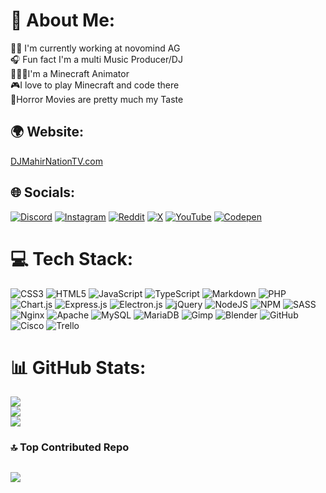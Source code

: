 # 💫 About Me:
👩‍💻 I'm currently working at novomind AG<br>🎧 Fun fact I'm a multi Music Producer/DJ<br>🏃‍♂️‍➡️I'm a Minecraft Animator<br>🎮I love to play Minecraft and code there<br>👻Horror Movies are pretty much my Taste<br>

## 🌍 Website:
[DJMahirNationTV.com](https://djmahirnationtv.com)

## 🌐 Socials:
[![Discord](https://img.shields.io/badge/Discord-%237289DA.svg?logo=discord&logoColor=white)](https://discordapp.com/channels/@me/547479670720036903/) [![Instagram](https://img.shields.io/badge/Instagram-%23E4405F.svg?logo=Instagram&logoColor=white)](https://instagram.com/dj_mahir_nation_tv) [![Reddit](https://img.shields.io/badge/Reddit-%23FF4500.svg?logo=Reddit&logoColor=white)](https://reddit.com/user/djmahirnationtv) [![X](https://img.shields.io/badge/X-black.svg?logo=X&logoColor=white)](https://x.com/djmahirnationtv) [![YouTube](https://img.shields.io/badge/YouTube-%23FF0000.svg?logo=YouTube&logoColor=white)](https://youtube.com/@UCFfTTLCOKqTHVy_PBwKvanA) [![Codepen](https://img.shields.io/badge/Codepen-000000?style=for-the-badge&logo=codepen&logoColor=white)](https://codepen.io/djmahirnationtv) 

# 💻 Tech Stack:
![CSS3](https://img.shields.io/badge/css3-%231572B6.svg?style=for-the-badge&logo=css3&logoColor=white) ![HTML5](https://img.shields.io/badge/html5-%23E34F26.svg?style=for-the-badge&logo=html5&logoColor=white) ![JavaScript](https://img.shields.io/badge/javascript-%23323330.svg?style=for-the-badge&logo=javascript&logoColor=%23F7DF1E) ![TypeScript](https://img.shields.io/badge/typescript-%23007ACC.svg?style=for-the-badge&logo=typescript&logoColor=white) ![Markdown](https://img.shields.io/badge/markdown-%23000000.svg?style=for-the-badge&logo=markdown&logoColor=white) ![PHP](https://img.shields.io/badge/php-%23777BB4.svg?style=for-the-badge&logo=php&logoColor=white) ![Chart.js](https://img.shields.io/badge/chart.js-F5788D.svg?style=for-the-badge&logo=chart.js&logoColor=white) ![Express.js](https://img.shields.io/badge/express.js-%23404d59.svg?style=for-the-badge&logo=express&logoColor=%2361DAFB) ![Electron.js](https://img.shields.io/badge/Electron-191970?style=for-the-badge&logo=Electron&logoColor=white) ![jQuery](https://img.shields.io/badge/jquery-%230769AD.svg?style=for-the-badge&logo=jquery&logoColor=white) ![NodeJS](https://img.shields.io/badge/node.js-6DA55F?style=for-the-badge&logo=node.js&logoColor=white) ![NPM](https://img.shields.io/badge/NPM-%23CB3837.svg?style=for-the-badge&logo=npm&logoColor=white) ![SASS](https://img.shields.io/badge/SASS-hotpink.svg?style=for-the-badge&logo=SASS&logoColor=white) ![Nginx](https://img.shields.io/badge/nginx-%23009639.svg?style=for-the-badge&logo=nginx&logoColor=white) ![Apache](https://img.shields.io/badge/apache-%23D42029.svg?style=for-the-badge&logo=apache&logoColor=white) ![MySQL](https://img.shields.io/badge/mysql-4479A1.svg?style=for-the-badge&logo=mysql&logoColor=white) ![MariaDB](https://img.shields.io/badge/MariaDB-003545?style=for-the-badge&logo=mariadb&logoColor=white) ![Gimp](https://img.shields.io/badge/Gimp-657D8B?style=for-the-badge&logo=gimp&logoColor=FFFFFF) ![Blender](https://img.shields.io/badge/blender-%23F5792A.svg?style=for-the-badge&logo=blender&logoColor=white) ![GitHub](https://img.shields.io/badge/github-%23121011.svg?style=for-the-badge&logo=github&logoColor=white) ![Cisco](https://img.shields.io/badge/cisco-%23049fd9.svg?style=for-the-badge&logo=cisco&logoColor=black) ![Trello](https://img.shields.io/badge/Trello-%23026AA7.svg?style=for-the-badge&logo=Trello&logoColor=white)
# 📊 GitHub Stats:
![](https://github-readme-stats.vercel.app/api?username=DJMahirNationTV&theme=vue-dark&hide_border=true&include_all_commits=true&count_private=false)<br/>
![](https://github-readme-streak-stats.herokuapp.com/?user=DJMahirNationTV&theme=vue-dark&hide_border=true)<br/>
![](https://github-readme-stats.vercel.app/api/top-langs/?username=DJMahirNationTV&theme=vue-dark&hide_border=true&include_all_commits=true&count_private=false&layout=compact)

### 🔝 Top Contributed Repo
![](https://github-contributor-stats.vercel.app/api?username=DJMahirNationTV&limit=5&theme=vue-dark&combine_all_yearly_contributions=true)
---
